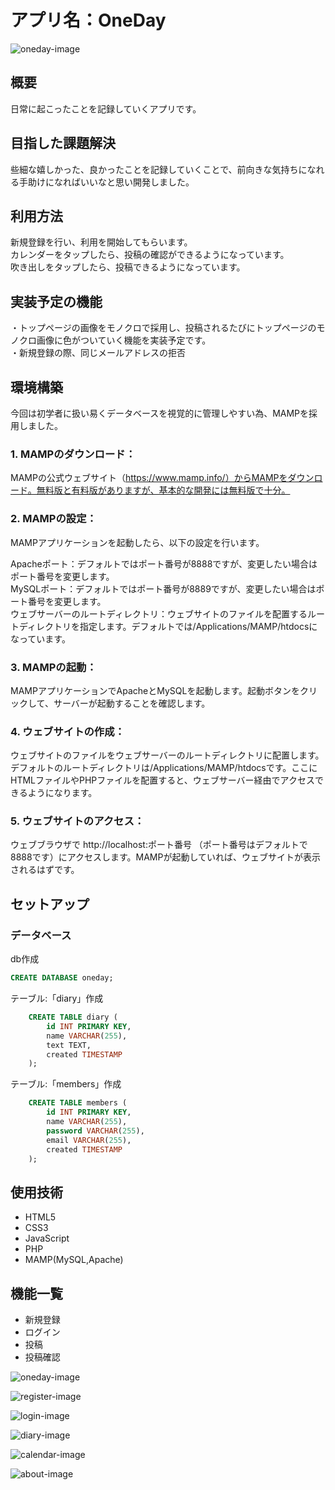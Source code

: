 # アプリ名：OneDay

![oneday-image](readme-img/oneday-image.png)
## 概要

日常に起こったことを記録していくアプリです。<br>

## 目指した課題解決
些細な嬉しかった、良かったことを記録していくことで、前向きな気持ちになれる手助けになればいいなと思い開発しました。

## 利用方法

新規登録を行い、利用を開始してもらいます。<br>
カレンダーをタップしたら、投稿の確認ができるようになっています。<br>
吹き出しをタップしたら、投稿できるようになっています。

## 実装予定の機能
・トップページの画像をモノクロで採用し、投稿されるたびにトップページのモノクロ画像に色がついていく機能を実装予定です。<br>
・新規登録の際、同じメールアドレスの拒否

## 環境構築

今回は初学者に扱い易くデータベースを視覚的に管理しやすい為、MAMPを採用しました。

### 1. MAMPのダウンロード：

MAMPの公式ウェブサイト（https://www.mamp.info/）からMAMPをダウンロード。無料版と有料版がありますが、基本的な開発には無料版で十分。

### 2. MAMPの設定：
MAMPアプリケーションを起動したら、以下の設定を行います。

Apacheポート：デフォルトではポート番号が8888ですが、変更したい場合はポート番号を変更します。<br>
MySQLポート：デフォルトではポート番号が8889ですが、変更したい場合はポート番号を変更します。<br>
ウェブサーバーのルートディレクトリ：ウェブサイトのファイルを配置するルートディレクトリを指定します。デフォルトでは/Applications/MAMP/htdocsになっています。

### 3. MAMPの起動：
MAMPアプリケーションでApacheとMySQLを起動します。起動ボタンをクリックして、サーバーが起動することを確認します。

### 4. ウェブサイトの作成：
ウェブサイトのファイルをウェブサーバーのルートディレクトリに配置します。<br>
デフォルトのルートディレクトリは/Applications/MAMP/htdocsです。ここにHTMLファイルやPHPファイルを配置すると、ウェブサーバー経由でアクセスできるようになります。

### 5. ウェブサイトのアクセス：
ウェブブラウザで http://localhost:ポート番号 （ポート番号はデフォルトで8888です）にアクセスします。MAMPが起動していれば、ウェブサイトが表示されるはずです。

## セットアップ

### データベース

db作成
```SQL
CREATE DATABASE oneday;
```

テーブル:「diary」作成	
```SQL
    CREATE TABLE diary (
        id INT PRIMARY KEY,
        name VARCHAR(255),
        text TEXT,
        created TIMESTAMP
    );
```

テーブル:「members」作成	
```SQL
    CREATE TABLE members (
        id INT PRIMARY KEY,
        name VARCHAR(255),
        password VARCHAR(255),
        email VARCHAR(255),
        created TIMESTAMP
    );
```

## 使用技術

* HTML5
* CSS3
* JavaScript
* PHP
* MAMP(MySQL,Apache)


## 機能一覧

* 新規登録
* ログイン
* 投稿
* 投稿確認

![oneday-image](readme-img/oneday-image-login.png)

![register-image](readme-img/register-image.png)

![login-image](readme-img/login-image.png)

![diary-image](readme-img/diary-image.png)

![calendar-image](readme-img/calendar-image.png)

![about-image](readme-img/about-image.png)